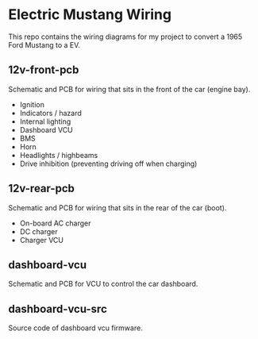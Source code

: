 # Electric Mustang Wiring

This repo contains the wiring diagrams for my project to convert a 1965 Ford
Mustang to a EV.

## 12v-front-pcb

Schematic and PCB for wiring that sits in the front of the car (engine bay).

* Ignition
* Indicators / hazard
* Internal lighting
* Dashboard VCU
* BMS
* Horn
* Headlights / highbeams
* Drive inhibition (preventing driving off when charging)

## 12v-rear-pcb

Schematic and PCB for wiring that sits in the rear of the car (boot).

* On-board AC charger
* DC charger
* Charger VCU

## dashboard-vcu

Schematic and PCB for VCU to control the car dashboard.

## dashboard-vcu-src

Source code of dashboard vcu firmware.

